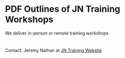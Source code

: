 # PDF Outlines of JN Training Workshops
We deliver in-person or remote training workshops
#
Contact: Jeremy Nathan at [JN Training Website](https://www.jncomputertraining.com)

